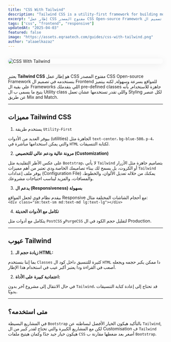 ```yaml
---
title: "CSS With Tailwind"
description: "Tailwind CSS is a utility-first framework for building modern, responsive designs quickly. This guide introduces how to style your UI efficiently using Tailwind’s flexible classes."
excerpt: "إطار عمل CSS مفتوح المصدر CSS Open-source Framework بنستخدمه في تصميم ال Frontend للمواقع بسرعة وسهولة."
tags: ["css", "frontend", "responsive"]
updatedAt: "2025-04-03"
featured: false
image: "https://assets.eqraatech.com/guides/css-with-tailwind.png"
author: "alaaelkazaz"
---
```


<img src="https://assets.eqraatech.com/guides/css-with-tailwind.png" alt="CSS With Tailwind" ondragstart="return false;" oncontextmenu="return false;" style="display: block; margin: 2rem auto; border-radius: 1rem; box-shadow: 0 4px 24px 0 rgba(0,0,0,0.08);" />

يعتبر **Tailwind CSS** هو إطار عمل CSS مفتوح المصدر CSS Open-source Framework بنستخدمه في تصميم ال Frontend للمواقع بسرعة وسهولة, لكنه بيتميز علي بقية ال Frameworks اللي بتقدملك pre-defined classes جاهزة للاستخدام, بأنه يتيح ما يسمى ب ال Utility class واللي تقدر تستخدمها عشان تعمل Styling لكل عنصر عن طريق Mix and Match.

---

## **مميزات Tailwind CSS**

1. يستخدم طريقة `Utility-First`

بيوفر العديد من الأدوات (utilities) الجاهزة مثل `text-center`، `bg-blue-500`، `p-4`، والتي يمكن استخدامها مباشرة في `HTML` لكتابة التنسيقات.

2. **مرونة عالية ودعم عالي للتخصيص (Customization)**

على عكس الأطر التقليدية مثل `Bootstrap`، لا يأتي `Tailwind` بتصاميم جاهزة مثل الأزرار أو الكروت، بل يسمح لك ببناء تصاميمك الخاصة.ودي تعتبر من أهم مميزات `Tailwind` يوفر ملف إعدادات (Configuration File) يمكنك من خلاله تعديل الألوان، والخطوط، والمسافات، والمزيد ليناسب احتياجات مشروعك.

3. **يدعم ال (Responsiveness) بسهولة**

بيقدم نظام قوي لجعل المواقع Responsive مع أحجام الشاشات المختلفة مثال:  
`<div class="sm:text-sm md:text-md lg:text-lg"></div>`

4. **تكامل مع الأدوات الحديثة**

يتكامل مع أدوات مثل `PostCSS` و`PurgeCSS` لتقليل حجم الكود في ال Production.

---

## **عيوب Tailwind**

1. **زيادة حجم الـ HTML:**

بما إننا بنستخدم `Classes` كثيرة للتنسيق داخل كود ال `HTML` دا ممكن يكبر حجمه ويجعله أصعب في القراءة ودا يعتبر أكبر عيب في استخدام هذا الإطار.

2. **اعتمادية كبيرة على الأداة:**

في حال الانتقال إلى مشروع آخر بدون `Tailwind`، قد تحتاج إلى إعادة كتابة التنسيقات يدويًا.

---

## **متى استخدمه؟**

في المشاريع البسيطة `Bootstrap` بالتأكيد هيكون الخيار الأفضل لبساطته عن `Tailwind`, لكن مع المشاريع الكبيرة والتي تحتاج لقدر كبير من ال Customisation ف `Tailwind` هيكون خيار جيد جدًا وكمان هيتيح ملفات `CSS` أصغر بعد ضغطها مقارنة ب `Bootstrap`.